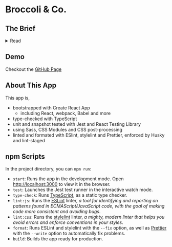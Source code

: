 # Broccoli & Co.

## The Brief
<details>
  <summary>Read</summary>

**Make a simple single-page web application for Broccoli & Co.**

Broccoli & Co., an upcoming online service company, would like to let people to "Request an invitation" on their website.

### The functionality

Create a simple yet clean homepage for them that allow users to enter their name and email to receive email invitations.

### Visual Requirements

- The UI should occupy the full height of the screen.
- Shows a fixed header that is always on top of the window and a footer that is always on the bottom of the window (assuming a
  reasonable window height).
  The page content is sandwiched in the middle, containing just a heading, a small piece of text and a button to request an invite.
- A rough mockup of the basic layout is attached. While preserving this layout on desktop, you may style it however you wish, with or
  without images.
- The solution must be mobile friendly (users won't need to pinch and zoom on their mobile devices).

### UI Behaviour / Validation

- When the Request Invite button is clicked, a popup shows containing the Full name, Email and Confirm Email input fields.
- The user needs to fill in all three fields to request an invite. Full name needs to be at least 3 characters long, Email needs to be in
validation email format and Confirm Email needs to match Email. (You may display the validation errors inline)
- If the user clicks Send and one or more fields do not validate properly, the app should not contact the backend but instead provide
appropriate feedback to the user (use your judgement on what this UX should be).
- If the user clicks Send and all fields validate properly, the app should send the request to the backend server (see specs below) and
inform the user that the request is being sent.
- If the server returns 200 OK, it should switch to another popup, indicating that everything went through OK. This popup can be dismissed
and will simply close - revealing the homepage again.
- The server may return 400 Bad Request, in which case the app should simply display the error message from the server.
- The Send button can be clicked again to re-attempt the submission.

**You're encouraged to tweak/customise the UI to provide a better user experience. However the final solution must still adhere to layout
design provided.**

### Tooling

- The solution should be implemented in React.
- The solution should use a modern build tool, e.g. create-react-app, Webpack.
- The solution should use a modern styling approach.
- The solution should run on most current browsers (e.g. flexbox okay).

### Backend API

- The API endpoint is available on https://l94wc2001h.execute-api.ap-southeast-2.amazonaws.com/prod/fake-auth
- The request is in the form of a JSON payload { "name": "XXX", "email": "XXX" }
- The request must use the POST method.
- Email "usedemail@airwallex.com" is hardcoded in the backend to trigger a specific error that needs to be handled by the front-end app.
</details>

## Demo
Checkout the [GitHub Page](https://johanmouchet.github.io/broccoli-co/)

## About This App

This app is,

- bootstrapped with Create React App
  - including React, webpack, Babel and more
- type-checked with TypeScript
- unit and snapshot tested with Jest and React Testing Library
- using Sass, CSS Modules and CSS post-processing
- linted and formated with ESlint, stylelint and Prettier, enforced by Husky and lint-staged

## npm Scripts

In the project directory, you can `npm run`:

- `start`: Runs the app in the development mode. Open [http://localhost:3000](http://localhost:3000) to view it in the browser.
- `test`: Launches the Jest test runner in the interactive watch mode.
- `type-check`: Runs [TypeScript](https://www.typescriptlang.org/), as a static type checker.
- `lint:js`: Runs the [ESLint](https://eslint.org/) linter, _a tool for identifying and reporting on patterns found in ECMAScript/JavaScript code, with the goal of making code more consistent and avoiding bugs_.
- `lint:css`: Runs the [stylelint](https://stylelint.io/) linter, _a mighty, modern linter that helps you avoid errors and enforce conventions in your styles_.
- `format`: Runs ESLint and stylelint with the `--fix` option, as well as [Prettier](https://prettier.io/) with the `--write` option to automatically fix problems.
- `build`: Builds the app ready for production.
